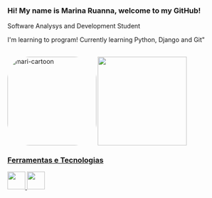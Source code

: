 
### Hi! My name is Marina Ruanna, welcome to my GitHub!

Software Analysys and Development Student

I'm learning to program! Currently learning Python, Django and Git"
          
##
<div>
  <img align="left" alt="mari-cartoon" height="200" style="border-radius:50px;" src="https://cdn.discordapp.com/attachments/927534793892171798/927537897438052352/IMG_9557.png">
  <div align="left">
</div>

<div>
  <a href="https://github.com/MarinaRuanna">
  <img height="200em" src="https://github-readme-stats.vercel.app/api?username=MarinaRuanna&show_icons=true&theme=dracula&include_all_commits=true&count_private=true"/>
</div>
  
  ### Ferramentas e Tecnologias


<img src="https://cdn.jsdelivr.net/gh/devicons/devicon/icons/python/python-original.svg" width="40" height="40"/>
<img src="https://cdn.jsdelivr.net/gh/devicons/devicon/icons/git/git-original.svg" width="40" height="40"/>

  
  

  
